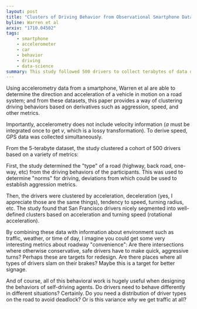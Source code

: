 ```yaml
---
layout: post
title: "Clusters of Driving Behavior from Observational Smartphone Data"
byline: Warren et al
arxiv: "1710.04502"
tags:
    - smartphone
    - accelerometer
    - car
    - behavior
    - driving
    - data-science
summary: This study followed 500 drivers to collect terabytes of data on the acceleration and speed of their driving style. This enabled the researchers to construct well-defined clusters of driving behavior.
---
```


Using accelerometry data from a smartphone, Warren et al are able to determine the direction and acceleration of a vehicle in motion on a road system; and from these datasets, this paper provides a way of clustering driving behaviors based on derivatives such as aggression, speed, and other metrics.

Importantly, accelerometry does not include velocity information ($a$ must be integrated once to get $v$, which is a lossy transformation). To derive speed, GPS data was collected simultaneously.

From the 5-terabyte dataset, the study clustered a cohort of 500 drivers based on a variety of metrics:

First, the study determined the "type" of a road (highway, back road, one-way, etc) from the driving behaviors of the participants. This was used to determine "norms" for driving, deviations from which could be used to establish aggression metrics.

Then, the drivers were clustered by acceleration, deceleration (yes, I appreciate those are the same things), tendency to speed, turning radius, etc. The study found that San Francisco drivers nicely segmented into well-defined clusters based on acceleration and turning speed (rotational acceleration).

By combining these data with information about environment such as traffic, weather, or time of day, I imagine you could get some very interesting metrics about roadway "convenience": Are there intersections where otherwise conservative, safe drivers have to make quick, aggressive turns? Perhaps these are targets for redesign. Are there places where all types of drivers slam on their brakes? Maybe this is a target for better signage.

And of course, all of this behavioral work is hugely useful when designing the behaviors of self-driving agents. Do drivers need to behave differently in different situations? Certainly. Do you need a distribution of driver types on the road to avoid deadlock? Or is this variance _why_ we get traffic at all?
